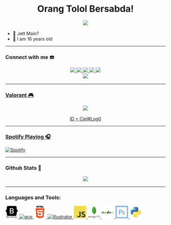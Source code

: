 <h1 align="center">Orang Tolol Bersabda! <br></h1>
<p align="center">
  <img src="https://github.com/ryasya.png" />
</p>

<p align="center">

- 👤 Jett Main?
- 💌 I am 16 years old 

</p>

------
### Connect with me ☎️
<p align="center">
  <a href="https://instagram.com/aryaeka.r.p"><img src="https://img.shields.io/badge/Instagram-E4405F?style=for-the-badge&logo=instagram&logoColor=white"/> 
  <a href="https://wa.me/6282265468133"><img src="https://img.shields.io/badge/WhatsApp-25D366?style=for-the-badge&logo=whatsapp&logoColor=white" />
  <a href="https://www.facebook.com/arya.eka.5268750"><img src="https://img.shields.io/badge/Facebook-%234267B2.svg?&style=for-the-badge&logo=facebook&logoColor=white" />
  <a href="https://t.me/Syulitdiketahui"><img src="https://img.shields.io/badge/Telegram-%230088cc.svg?&style=for-the-badge&logo=telegram&logoColor=white" />
  <a href="https://twitter.com/aryokss"><img src="https://img.shields.io/badge/Twitter-%230088cc.svg?&style=for-the-badge&logo=twitter&logoColor=white" />
  <br>
  <a name="Ryasya&label=VIEWS&style=flat-square&color=orange">
  <a href="https://github.com/ryasya"><img src="https://img.shields.io/badge/-GitHub-black?style=flat-square&logo=github" /> 

------
    
### Valorant 🎮
<p align="center">
 <img src="https://gifdb.com/images/file/valorant-jett-promo-art-c6235bh6l9ggikea.gif">
</p>
<p align="center">
  ID = Ciel#Log0
</p>

------

### Spotify Playing 🎧

    
<a href="https://open.spotify.com/user/31ohvxcrpucqdlbug7thpougbxs4" align="center" target="_blank"> ![Spotify](https://spotify-github-profile.vercel.app/api/view.svg?uid=31ohvxcrpucqdlbug7thpougbxs4&redirect=true][https://spotify-github-profile.vercel.app/api/view.svg?uid=31ohvxcrpucqdlbug7thpougbxs4&cover_image=true&theme=novatorem&show_offline=true&background_color=000000&interchange=true&bar_color=4bbe53&bar_color_cover=true)</a>

    
------


### Github Stats 🚀


<p align="center"><a href="https://github.com/ryasya"><img src="https://github-readme-stats.vercel.app/api/top-langs/?username=ryasya&theme=radical&layout=compact"></a></p> 


------
    
<h3 align="left">Languages and Tools:</h3>
<p align="left"> <a href="https://getbootstrap.com" target="_blank" rel="noreferrer"> <img src="https://raw.githubusercontent.com/devicons/devicon/master/icons/bootstrap/bootstrap-plain-wordmark.svg" alt="bootstrap" width="40" height="40"/> </a> <a href="https://cloud.google.com" target="_blank" rel="noreferrer"> <img src="https://www.vectorlogo.zone/logos/google_cloud/google_cloud-icon.svg" alt="gcp" width="40" height="40"/> </a> <a href="https://www.w3.org/html/" target="_blank" rel="noreferrer"> <img src="https://raw.githubusercontent.com/devicons/devicon/master/icons/html5/html5-original-wordmark.svg" alt="html5" width="40" height="40"/> </a> <a href="https://www.adobe.com/in/products/illustrator.html" target="_blank" rel="noreferrer"> <img src="https://www.vectorlogo.zone/logos/adobe_illustrator/adobe_illustrator-icon.svg" alt="illustrator" width="40" height="40"/> </a> <a href="https://developer.mozilla.org/en-US/docs/Web/JavaScript" target="_blank" rel="noreferrer"> <img src="https://raw.githubusercontent.com/devicons/devicon/master/icons/javascript/javascript-original.svg" alt="javascript" width="40" height="40"/> </a> <a href="https://www.mongodb.com/" target="_blank" rel="noreferrer"> <img src="https://raw.githubusercontent.com/devicons/devicon/master/icons/mongodb/mongodb-original-wordmark.svg" alt="mongodb" width="40" height="40"/> </a> <a href="https://nodejs.org" target="_blank" rel="noreferrer"> <img src="https://raw.githubusercontent.com/devicons/devicon/master/icons/nodejs/nodejs-original-wordmark.svg" alt="nodejs" width="40" height="40"/> </a> <a href="https://www.photoshop.com/en" target="_blank" rel="noreferrer"> <img src="https://raw.githubusercontent.com/devicons/devicon/master/icons/photoshop/photoshop-line.svg" alt="photoshop" width="40" height="40"/> </a> <a href="https://www.python.org" target="_blank" rel="noreferrer"> <img src="https://raw.githubusercontent.com/devicons/devicon/master/icons/python/python-original.svg" alt="python" width="40" height="40"/> </a> </p>
